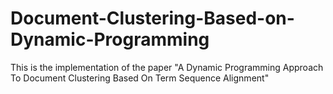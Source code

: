 # Document-Clustering-Based-on-Dynamic-Programming
This is the implementation of the paper "A Dynamic Programming Approach To Document Clustering Based On Term Sequence Alignment"
